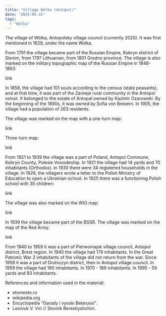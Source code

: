 ```yaml
---
title: "Village Wólka (Antopol)"
date: "2025-05-15"
tags: 
  - "Wólka"
---
```


The village of Wólka, Antopolsky village council (currently 2025). It was first mentioned in 1629, under the name Wolka. 

From 1791 the village became part of the Russian Empire, Kobryn district of Slonim, from 1797 Lithuanian, from 1801 Grodno province. The village is also marked on the military topographic map of the Russian Empire in 1846-1863:

link

In 1858, the village had 101 souls according to the census (state peasants), and at that time, it was part of the Zaniwje rural community in the Antopol volost. It belonged to the estate of Antopal owned by Kazimir Ozarowski. By the beginning of the 1890s, it was owned by Sofia von Brevern. In 1905, the village had a population of 263 residents.

The village was marked on the map with a one-turn map:

link

Three-turn map:

link

From 1921 to 1939 the village was a part of Poland, Antopol Commune, Kobryn County, Polesie Voivodeship. In 1921 the village had 14 yards and 70 inhabitants (Orthodox). In 1930 there were 34 registered households in the village. In 1926, the villagers wrote a letter to the Polish Ministry of Education to open a Ukrainian school. In 1925 there was a functioning Polish school with 35 children:

link

The village was also marked on the WIG map:

link

In 1939 the village became part of the BSSR. The village was marked on the map of the Red Army:

link

From 1940 to 1959 it was a part of Pierwomajsk village council, Antopol district, Brest region. In 1940 the village had 179 inhabitants. In the Great Patriotic War 2 inhabitants of the village did not return from the war. Since 1959 it was a part of Drohiczyn district, then in Antopol village council. In 1959 the village had 160 inhabitants. In 1970 - 189 inhabitants. In 1995 - 59 yards and 93 inhabitants. 

References and information used in the material:
- etomesto.ru
- wikipedia.org
- Encyclopedia “Garady i vyoski Belarussi”.
- Leoniuk V. Viri // Slovnik Berestiyshchini.
